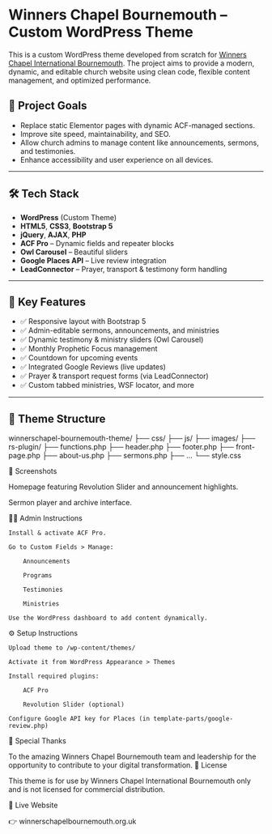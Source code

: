 # Winners Chapel Bournemouth – Custom WordPress Theme

This is a custom WordPress theme developed from scratch for [Winners Chapel International Bournemouth](https://www.winnerschapelbournemouth.org.uk). The project aims to provide a modern, dynamic, and editable church website using clean code, flexible content management, and optimized performance.

## 🎯 Project Goals

- Replace static Elementor pages with dynamic ACF-managed sections.
- Improve site speed, maintainability, and SEO.
- Allow church admins to manage content like announcements, sermons, and testimonies.
- Enhance accessibility and user experience on all devices.

---

## 🛠️ Tech Stack

- **WordPress** (Custom Theme)
- **HTML5**, **CSS3**, **Bootstrap 5**
- **jQuery**, **AJAX**, **PHP**
- **ACF Pro** – Dynamic fields and repeater blocks
- **Owl Carousel** – Beautiful sliders
- **Google Places API** – Live review integration
- **LeadConnector** – Prayer, transport & testimony form handling

---

## 🚀 Key Features

- ✅ Responsive layout with Bootstrap 5
- ✅ Admin-editable sermons, announcements, and ministries
- ✅ Dynamic testimony & ministry sliders (Owl Carousel)
- ✅ Monthly Prophetic Focus management
- ✅ Countdown for upcoming events
- ✅ Integrated Google Reviews (live updates)
- ✅ Prayer & transport request forms (via LeadConnector)
- ✅ Custom tabbed ministries, WSF locator, and more

---

## 📂 Theme Structure

winnerschapel-bournemouth-theme/
├── css/
├── js/
├── images/
├── rs-plugin/
├── functions.php
├── header.php
├── footer.php
├── front-page.php
├── about-us.php
├── sermons.php
├── ...
└── style.css

📸 Screenshots


Homepage featuring Revolution Slider and announcement highlights.


Sermon player and archive interface.


🧑‍💼 Admin Instructions

    Install & activate ACF Pro.

    Go to Custom Fields > Manage:

        Announcements

        Programs

        Testimonies

        Ministries

    Use the WordPress dashboard to add content dynamically.

⚙️ Setup Instructions

    Upload theme to /wp-content/themes/

    Activate it from WordPress Appearance > Themes

    Install required plugins:

        ACF Pro

        Revolution Slider (optional)

    Configure Google API key for Places (in template-parts/google-review.php)

🙏 Special Thanks

To the amazing Winners Chapel Bournemouth team and leadership for the opportunity to contribute to your digital transformation.
📜 License

This theme is for use by Winners Chapel International Bournemouth only and is not licensed for commercial distribution.


🔗 Live Website

👉 winnerschapelbournemouth.org.uk